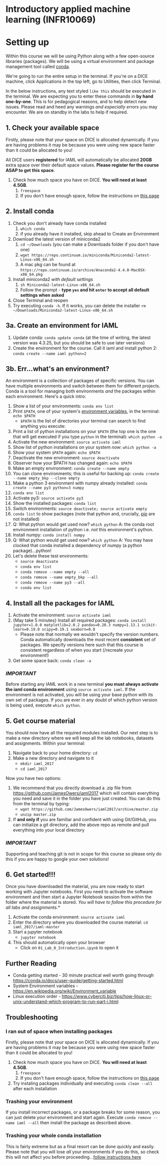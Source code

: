 # Introductory applied machine learning (INFR10069)

# Setting up

Within this course we will be using Python along with a few open-source
libraries (packages). We will be using a virtual environment and package
management tool called [conda](https://conda.io/docs/).

We're going to run the entire setup in the terminal. If you're on a DICE
machine, click Applications in the top left, go to Utilities, then click
Terminal.

In the below instructions, any text styled `like this` should be executed in
the terminal. We are expecting you to enter these commands in **by hand
one-by-one**. This is for pedagogical reasons, and to help detect new issues.
Please read and heed any warnings *and especially errors* you may encounter. We
are on standby in the labs to help if required.

## 1. Check your available space
Firstly, please note that your space on DICE is allocated dynamically. If you are
having problems it may be because you were using new space faster than it could
be allocated to you!

All DICE users **registered** for IAML will automatically be allocated **20GB**
extra space over their default space values. **Please register for the course
ASAP to get this space**.
1. Check how much space you have on DICE. **You will need at least 4.5GB**.
    1. `freespace`
    1. If you don't have enough space, follow the instructions on [this page](
        http://computing.help.inf.ed.ac.uk/afs-quotas)

## 2. Install conda
1. Check you don't already have conda installed
    1. `which conda`
    1. if you already have it installed, skip ahead to Create an Environment
1. Download the latest version of miniconda2
    1. `cd ~/Downloads` (you can make a Downloads folder if you don't have one)
    1. `wget https://repo.continuum.io/miniconda/Miniconda2-latest-Linux-x86_64.sh`
    1. A mac pkg can be found at `https://repo.continuum.io/archive/Anaconda2-4.4.0-MacOSX-x86_64.pkg`
1. Install miniconda2 *with default settings*
    1. `sh Miniconda2-latest-Linux-x86_64.sh`
    1. Follow the prompt - **type `yes` and hit `enter` to accept all default
    settings when asked**
1. Close Terminal and reopen
1. Try executing `conda -h`. If it works, you can delete the installer
`rm ~/Downloads/Miniconda2-latest-Linux-x86_64.sh`

## 3a. Create an environment for IAML
1. Update conda: `conda update conda` (at the time of writing, the latest
  version was 4.3.25, but you should be safe to use later versions)
1. Create the environment for the course. Call it iaml and install python 2:
`conda create --name iaml python=2`

## 3b. Err...what's an environment?
An environment is a collection of packages of specific versions. You can have
multiple environments and switch between them for different projects. Conda is
a tool for managing both environments *and* the packages within each
environment. Here's a quick intro:

1. Show a list of your environments: `conda env list`
1. Print `$PATH`, one of your system's [environment variables](https://en.wikipedia.org/wiki/Environment_variable), in the
terminal: `echo $PATH`
    * `$PATH` is the list of directories your terminal can search to find
anything you execute:
1. Print a list of python installations on your `$PATH` (the top one is the one
    that will get executed if you type `python` in the terminal):
    `which python -a`
1. Activate the new environment: `source activate iaml`
1. Show list of python installations on your system *now*: `which python -a`
1. Show your system `$PATH` again: `echo $PATH`
1. Deactivate the new environment: `source deactivate`
1. Observer how your $PATH has changed again: `echo $PATH`
1. Make an empty environment: `conda create --name empty`
1. You can clone environments; this is useful for backing up: `conda create
--name empty_bkp --clone empty`
1. Make a python 3 environment with numpy already installed: `conda create
--name py3 python=3 numpy`
1. `conda env list`
1. Activate py3: `source activate py3`
1. Show the installed packages: `conda list`
1. Switch environments: `source deactivate; source activate empty`
1. `conda list` to show packages (note that python and, crucially,
    [pip](https://pip.pypa.io/en/stable/) are not installed)
1. Q: What python would get used now? `which python` A: the conda root
environment installation of python i.e. *not* this environment's python.
1. Install numpy: `conda install numpy`
1. Q: What python would get used *now*? `which python` A: You may have clocked
that conda installed a dependency of numpy (a python package)...python!
1. Let's delete these test environments:
    * `source deactivate`
    * `conda env list`
    * `conda remove --name empty --all`
    * `conda remove --name empty_bkp --all`
    * `conda remove --name py3 --all`
    * `conda env list`

## 4. Install all the packages for IAML
1. Activate the environment: `source activate iaml`
1. {May take 5 minutes} Install all required packages: `conda install jupyter=1.0.0 matplotlib=2.0.2 pandas=0.20.3 numpy=1.13.1 scikit-learn=0.19.0 scipy=0.19.1 seaborn=0.8`
    * Please note that normally we wouldn't specify the version numbers. Conda
    automatically downloads the most recent **consistent** set of packages.
    We specify versions here such that this course is consistent regardless of
    when you start (/recreate your environment!)
1. Get some space back: `conda clean -a`

### *IMPORTANT*
Before starting any IAML work in a new terminal **you must always activate the
iaml conda environment** using `source activate iaml`. If the environment is not
activated, you will be using your base python with its own set of packages. If
you are ever in any doubt of which python version is being used, execute
`which python`.

## 5. Get course material

You should now have all the required modules installed. Our next step is to make
a new directory where we will keep all the lab notebooks, datasets and
assignments. Within your terminal:

1. Navigate back to your home directory: `cd`
2. Make a new directory and navigate to it
    * `mkdir iaml_2017`
    * `cd iaml_2017`

Now you have two options:

1. We recommend that you directly download a .zip file from https://github.com/JamesOwers/iaml2017 which will contain everything you need and
save it in the folder you have just created. You can do this from the terminal
by typing:
    * `wget https://github.com/JamesOwers/iaml2017/archive/master.zip`
    * `unzip master.zip`
1. If **and only if** you are familiar and confident with using Git/GitHub, you
can initialize a git directory, add the above repo as remote and pull everything
into your local directory

### *IMPORTANT*
Supporting and teaching git is not in scope for this course so please only do
this if you are happy to google your own solutions!

## 6. Get started!!!
Once you have downloaded the material, you are now ready to start working with
Jupyter notebooks. First you need to activate the software environment and then
start a Jupyter Notebook session from within the folder where the material is
stored. *You will have to follow this procedure for all labs and assignments.**

1. Activate the conda environment: `source activate iaml`
2. Enter the directory where you downloaded the course material:
`cd iaml_2017/iaml-master`
3. Start a jupyter notebook
    * `jupyter notebook`
4. This should automatically open your browser
    * Click on `01_Lab_0_Introduction.ipynb` to open it

## Further Reading

- Conda getting started - 30 minute practical well worth going through https://conda.io/docs/user-guide/getting-started.html
- System Environment variables - https://en.wikipedia.org/wiki/Environment_variable
- Linux execution order - https://www.cyberciti.biz/tips/how-linux-or-unix-understand-which-program-to-run-part-i.html

## Troubleshooting

### I ran out of space when installing packages
Firstly, please note that your space on DICE is allocated dynamically. If you are
having problems it may be because you were using new space faster than it could
be allocated to you!
1. Check how much space you have on DICE. **You will need at least 4.5GB**.
    1. `freespace`
    1. If you don't have enough space, follow the instructions on [this page](
        http://computing.help.inf.ed.ac.uk/afs-quotas)
1. Try instaling packages individually and executing `conda clean --all` after
each installation

### Trashing your environment
If you install incorrect packages, or a package breaks for some reason, you can
just delete your environment and start again. Execute `conda remove --name iaml
--all` then install the package as described above.

### Trashing your whole conda installation
This is fairly extreme but as a final resort can be done quickly and easily.
Please note that you will lose *all* your environments if you do this, so check
this will not affect you before proceeding...[follow instructions here](https://conda.io/docs/user-guide/install/linux.html?highlight=uninstall#uninstalling-anaconda-or-miniconda)
